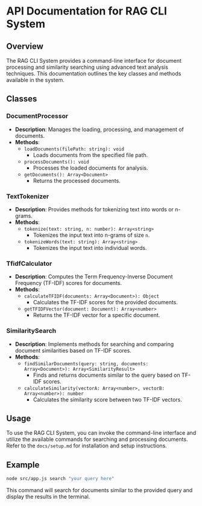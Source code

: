 # API Documentation for RAG CLI System

## Overview

The RAG CLI System provides a command-line interface for document processing and similarity searching using advanced text analysis techniques. This documentation outlines the key classes and methods available in the system.

## Classes

### DocumentProcessor

- **Description**: Manages the loading, processing, and management of documents.
- **Methods**:
  - `loadDocuments(filePath: string): void`
    - Loads documents from the specified file path.
  - `processDocuments(): void`
    - Processes the loaded documents for analysis.
  - `getDocuments(): Array<Document>`
    - Returns the processed documents.

### TextTokenizer

- **Description**: Provides methods for tokenizing text into words or n-grams.
- **Methods**:
  - `tokenize(text: string, n: number): Array<string>`
    - Tokenizes the input text into n-grams of size `n`.
  - `tokenizeWords(text: string): Array<string>`
    - Tokenizes the input text into individual words.

### TfidfCalculator

- **Description**: Computes the Term Frequency-Inverse Document Frequency (TF-IDF) scores for documents.
- **Methods**:
  - `calculateTFIDF(documents: Array<Document>): Object`
    - Calculates the TF-IDF scores for the provided documents.
  - `getTFIDFVector(document: Document): Array<number>`
    - Returns the TF-IDF vector for a specific document.

### SimilaritySearch

- **Description**: Implements methods for searching and comparing document similarities based on TF-IDF scores.
- **Methods**:
  - `findSimilarDocuments(query: string, documents: Array<Document>): Array<SimilarityResult>`
    - Finds and returns documents similar to the query based on TF-IDF scores.
  - `calculateSimilarity(vectorA: Array<number>, vectorB: Array<number>): number`
    - Calculates the similarity score between two TF-IDF vectors.

## Usage

To use the RAG CLI System, you can invoke the command-line interface and utilize the available commands for searching and processing documents. Refer to the `docs/setup.md` for installation and setup instructions.

## Example

```bash
node src/app.js search "your query here"
```

This command will search for documents similar to the provided query and display the results in the terminal.